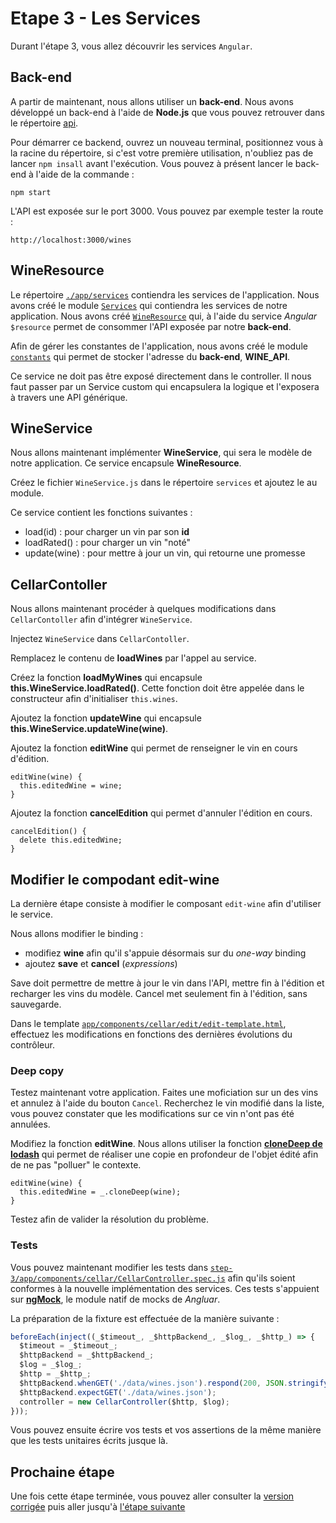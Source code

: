 # Etape 3 - Les Services
Durant l'étape 3, vous allez découvrir les services `Angular`.

## Back-end
A partir de maintenant, nous allons utiliser un **back-end**. Nous avons développé un back-end à l'aide de **Node.js** que vous pouvez retrouver dans le répertoire [api](../api).

Pour démarrer ce backend, ouvrez un nouveau terminal, positionnez vous à la racine du répertoire, si c'est votre première utilisation, n'oubliez pas de lancer `npm insall` avant l'exécution. Vous pouvez à présent lancer le back-end à l'aide de la commande :
```
npm start
```

L'API est exposée sur le port 3000. Vous pouvez par exemple tester la route :
```
http://localhost:3000/wines
```

## WineResource
Le répertoire [`./app/services`](./app/services) contiendra les services de l'application. Nous avons créé le module [`Services`](./app/services/Services.js) qui contiendra les services de notre application. Nous avons créé [`WineResource`](./app/services/WineResource.js) qui, à l'aide du service *Angular* `$resource` permet de consommer l'API exposée par notre **back-end**.

Afin de gérer les constantes de l'application, nous avons créé le module [`constants`](.app/constants) qui permet de stocker l'adresse du **back-end**, **WINE_API**.

Ce service ne doit pas être exposé directement dans le controller. Il nous faut passer par un Service custom qui encapsulera la logique et l'exposera à travers une API générique.

## WineService
Nous allons maintenant implémenter **WineService**, qui sera le modèle de notre application. Ce service encapsule **WineResource**.

Créez le fichier `WineService.js` dans le répertoire `services` et ajoutez le au module.

Ce service contient les fonctions suivantes :
* load(id) : pour charger un vin par son **id**
* loadRated() : pour charger un vin "noté"
* update(wine) : pour mettre à jour un vin, qui retourne une promesse

## CellarContoller
Nous allons maintenant procéder à quelques modifications dans `CellarContoller` afin d'intégrer `WineService`.

Injectez `WineService` dans `CellarContoller`.

Remplacez le contenu de **loadWines** par l'appel au service.

Créez la fonction **loadMyWines** qui encapsule **this.WineService.loadRated()**. Cette fonction doit être appelée dans le constructeur afin d'initialiser `this.wines`.

Ajoutez la fonction **updateWine** qui encapsule **this.WineService.updateWine(wine)**.

Ajoutez la fonction **editWine** qui permet de renseigner le vin en cours d'édition.
```
editWine(wine) {
  this.editedWine = wine;
}
```

Ajoutez la fonction **cancelEdition** qui permet d'annuler l'édition en cours.
```
cancelEdition() {
  delete this.editedWine;
}
```

## Modifier le compodant edit-wine
La dernière étape consiste à modifier le composant `edit-wine` afin d'utiliser le service.

Nous allons modifier le binding :
* modifiez **wine** afin qu'il s'appuie désormais sur du *one-way* binding
* ajoutez **save** et **cancel** (*expressions*)

Save doit permettre de mettre à jour le vin dans l'API, mettre fin à l'édition et recharger les vins du modèle.
Cancel met seulement fin à l'édition, sans sauvegarde.

Dans le template [`app/components/cellar/edit/edit-template.html`](app/components/cellar/edit/edit-template.html), effectuez les modifications en fonctions des dernières évolutions du contrôleur.

### Deep copy
Testez maintenant votre application. Faites une moficiation sur un des vins et annulez à l'aide du bouton `Cancel`. Recherchez le vin modifié dans la liste, vous pouvez constater que les modifications sur ce vin n'ont pas été annulées.

Modifiez la fonction **editWine**. Nous allons utiliser la fonction [**cloneDeep de lodash**](https://lodash.com/docs#cloneDeep) qui permet de réaliser une copie en profondeur de l'objet édité afin de ne pas "polluer" le contexte.
```
editWine(wine) {
  this.editedWine = _.cloneDeep(wine);
}
```

Testez afin de valider la résolution du problème.

### Tests
Vous pouvez maintenant modifier les tests dans [`step-3/app/components/cellar/CellarController.spec.js`](step-3/app/components/cellar/CellarController.spec.js) afin qu'ils soient conformes à la nouvelle implémentation des services. Ces tests s'appuient sur [**ngMock**](https://docs.angularjs.org/api/ngMock), le module natif de mocks de *Angluar*.

La préparation de la fixture est effectuée de la manière suivante :
```javascript
beforeEach(inject((_$timeout_, _$httpBackend_, _$log_, _$http_) => {
  $timeout = _$timeout_;
  $httpBackend = _$httpBackend_;
  $log = _$log_;
  $http = _$http_;
  $httpBackend.whenGET('./data/wines.json').respond(200, JSON.stringify(wineData));
  $httpBackend.expectGET('./data/wines.json');
  controller = new CellarController($http, $log);
}));
```

Vous pouvez ensuite écrire vos tests et vos assertions de la même manière que les tests unitaires écrits jusque là.

## Prochaine étape

Une fois cette étape terminée, vous pouvez aller consulter la [version corrigée](../step-3-done) puis aller jusqu'à [l'étape suivante](../step-4)
